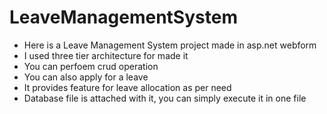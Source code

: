 # LeaveManagementSystem
<ul>
  <li>Here is a Leave Management System project made in asp.net webform</li>
  <li>I used three tier architecture for made it</li>
  <li>You can perfoem crud operation</li>
  <li>You can also apply for a leave</li>
  <li>It provides feature for leave allocation as per need</li>
  <li>Database file is attached with it, you can simply execute it in one file</li>
  </ul>
